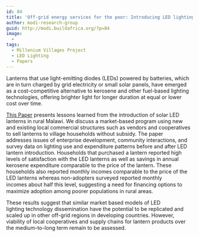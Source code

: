 ```yaml
---
id: 84
title: 'Off-grid energy services for the poor: Introducing LED lighting in the  Millennium Villages Project in Malawi'
author: modi-research-group
guid: http://modi.buildafrica.org/?p=84
image:
  - 
tags:
  - Millenium Villages Project
  - LED Lighting
  - Papers
---
```

Lanterns that use light-emitting diodes (LEDs) powered by batteries, which are in turn charged by grid electricity or small solar panels, have emerged as a cost-competitive alternative to kerosene and other fuel-based lighting technologies, offering brighter light for longer duration at equal or lower cost over time.

[This Paper][1] presents lessons learned from the introduction of solar LED lanterns in rural Malawi. We discuss a market-based program using new and existing local commercial structures such as vendors and cooperatives to sell lanterns to village households without subsidy. The paper addresses issues of enterprise development, community interactions, and survey data on lighting use and expenditure patterns before and after LED lantern introduction. Households that purchased a lantern reported high levels of satisfaction with the LED lanterns as well as savings in annual kerosene expenditure comparable to the price of the lantern. These households also reported monthly incomes comparable to the price of the LED lanterns whereas non-adopters surveyed reported monthly incomes about half this level, suggesting a need for ﬁnancing options to maximize adoption among poorer populations in rural areas.

These results suggest that similar market based models of LED lighting technology dissemination have the potential to be replicated and scaled up in other off-grid regions in developing countries. However, viability of local cooperatives and supply chains for lantern products over the medium-to-long term remain to be assessed.

 [1]: /assets/uploads/blog/2013/06/MWI_Lantern_Paper.pdf
